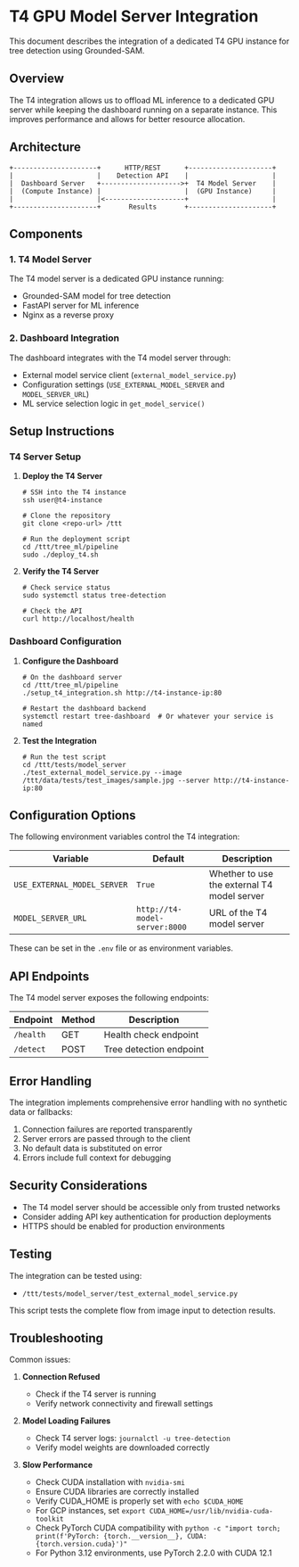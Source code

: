 # T4 GPU Model Server Integration

This document describes the integration of a dedicated T4 GPU instance for tree detection using Grounded-SAM.

## Overview

The T4 integration allows us to offload ML inference to a dedicated GPU server while keeping the dashboard
running on a separate instance. This improves performance and allows for better resource allocation.

## Architecture

```
+---------------------+      HTTP/REST      +---------------------+
|                     |    Detection API    |                     |
|  Dashboard Server   +-------------------->+  T4 Model Server    |
|  (Compute Instance) |                     |  (GPU Instance)     |
|                     |<--------------------+                     |
+---------------------+       Results       +---------------------+
```

## Components

### 1. T4 Model Server

The T4 model server is a dedicated GPU instance running:
- Grounded-SAM model for tree detection
- FastAPI server for ML inference
- Nginx as a reverse proxy

### 2. Dashboard Integration

The dashboard integrates with the T4 model server through:
- External model service client (`external_model_service.py`)
- Configuration settings (`USE_EXTERNAL_MODEL_SERVER` and `MODEL_SERVER_URL`)
- ML service selection logic in `get_model_service()`

## Setup Instructions

### T4 Server Setup

1. **Deploy the T4 Server**
   ```
   # SSH into the T4 instance
   ssh user@t4-instance
   
   # Clone the repository
   git clone <repo-url> /ttt
   
   # Run the deployment script
   cd /ttt/tree_ml/pipeline
   sudo ./deploy_t4.sh
   ```

2. **Verify the T4 Server**
   ```
   # Check service status
   sudo systemctl status tree-detection
   
   # Check the API
   curl http://localhost/health
   ```

### Dashboard Configuration

1. **Configure the Dashboard**
   ```
   # On the dashboard server
   cd /ttt/tree_ml/pipeline
   ./setup_t4_integration.sh http://t4-instance-ip:80
   
   # Restart the dashboard backend
   systemctl restart tree-dashboard  # Or whatever your service is named
   ```

2. **Test the Integration**
   ```
   # Run the test script
   cd /ttt/tests/model_server
   ./test_external_model_service.py --image /ttt/data/tests/test_images/sample.jpg --server http://t4-instance-ip:80
   ```

## Configuration Options

The following environment variables control the T4 integration:

| Variable | Default | Description |
|----------|---------|-------------|
| `USE_EXTERNAL_MODEL_SERVER` | `True` | Whether to use the external T4 model server |
| `MODEL_SERVER_URL` | `http://t4-model-server:8000` | URL of the T4 model server |

These can be set in the `.env` file or as environment variables.

## API Endpoints

The T4 model server exposes the following endpoints:

| Endpoint | Method | Description |
|----------|--------|-------------|
| `/health` | GET | Health check endpoint |
| `/detect` | POST | Tree detection endpoint |

## Error Handling

The integration implements comprehensive error handling with no synthetic data or fallbacks:

1. Connection failures are reported transparently
2. Server errors are passed through to the client
3. No default data is substituted on error
4. Errors include full context for debugging

## Security Considerations

- The T4 model server should be accessible only from trusted networks
- Consider adding API key authentication for production deployments
- HTTPS should be enabled for production environments

## Testing

The integration can be tested using:
- `/ttt/tests/model_server/test_external_model_service.py`

This script tests the complete flow from image input to detection results.

## Troubleshooting

Common issues:

1. **Connection Refused**
   - Check if the T4 server is running
   - Verify network connectivity and firewall settings

2. **Model Loading Failures**
   - Check T4 server logs: `journalctl -u tree-detection`
   - Verify model weights are downloaded correctly

3. **Slow Performance**
   - Check CUDA installation with `nvidia-smi`
   - Ensure CUDA libraries are correctly installed
   - Verify CUDA_HOME is properly set with `echo $CUDA_HOME`
   - For GCP instances, set `export CUDA_HOME=/usr/lib/nvidia-cuda-toolkit`
   - Check PyTorch CUDA compatibility with `python -c "import torch; print(f'PyTorch: {torch.__version__}, CUDA: {torch.version.cuda}')"`
   - For Python 3.12 environments, use PyTorch 2.2.0 with CUDA 12.1